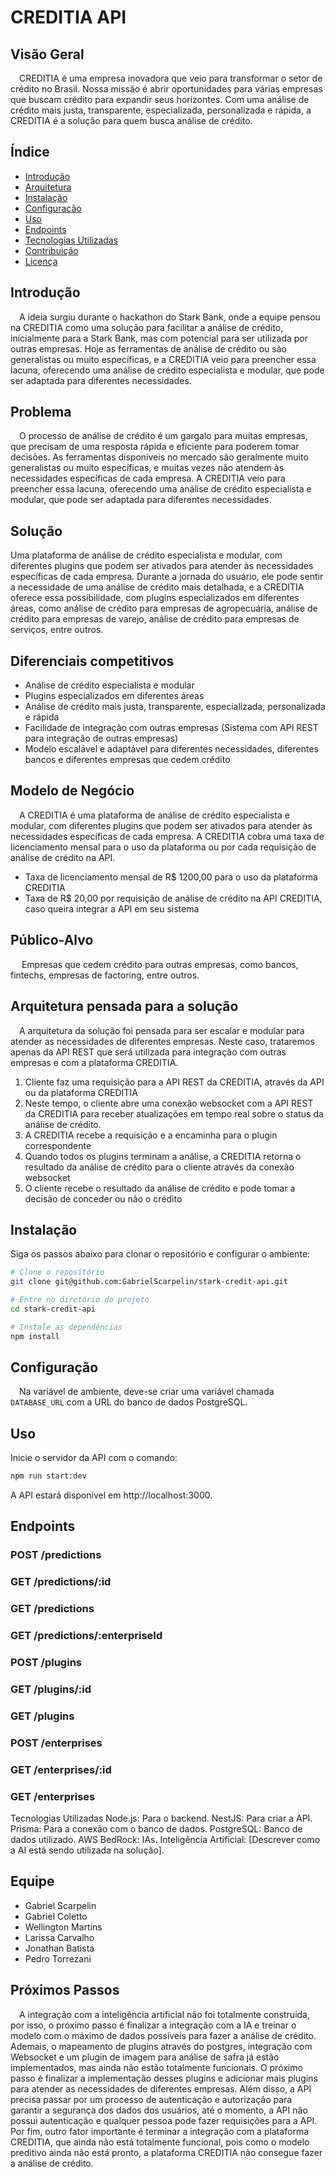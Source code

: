 # CREDITIA API

## Visão Geral

&emsp;CREDITIA é uma empresa inovadora que veio para transformar o setor de crédito no Brasil. Nossa missão é abrir oportunidades para várias empresas que buscam crédito para expandir seus horizontes. Com uma análise de crédito mais justa, transparente, especializada, personalizada e rápida, a CREDITIA é a solução para quem busca análise de crédito.

## Índice

- [Introdução](#introdução)
- [Arquitetura](#arquitetura)
- [Instalação](#instalação)
- [Configuração](#configuração)
- [Uso](#uso)
- [Endpoints](#endpoints)
- [Tecnologias Utilizadas](#tecnologias-utilizadas)
- [Contribuição](#contribuição)
- [Licença](#licença)

## Introdução

&emsp;A ideia surgiu durante o hackathon do Stark Bank, onde a equipe pensou na CREDITIA como uma solução para facilitar a análise de crédito, inicialmente para a Stark Bank, mas com potencial para ser utilizada por outras empresas. Hoje as ferramentas de análise de crédito ou são generalistas ou muito específicas, e a CREDITIA veio para preencher essa lacuna, oferecendo uma análise de crédito especialista e modular, que pode ser adaptada para diferentes necessidades.

## Problema

&emsp;O processo de análise de crédito é um gargalo para muitas empresas, que precisam de uma resposta rápida e eficiente para poderem tomar decisões. As ferramentas disponíveis no mercado são geralmente muito generalistas ou muito específicas, e muitas vezes não atendem às necessidades específicas de cada empresa. A CREDITIA veio para preencher essa lacuna, oferecendo uma análise de crédito especialista e modular, que pode ser adaptada para diferentes necessidades.

## Solução

Uma plataforma de análise de crédito especialista e modular, com diferentes plugins que podem ser ativados para atender às necessidades específicas de cada empresa. Durante a jornada do usuário, ele pode sentir a necessidade de uma análise de crédito mais detalhada, e a CREDITIA oferece essa possibilidade, com plugins especializados em diferentes áreas, como análise de crédito para empresas de agropecuária, análise de crédito para empresas de varejo, análise de crédito para empresas de serviços, entre outros.

## Diferenciais competitivos

- Análise de crédito especialista e modular
- Plugins especializados em diferentes áreas
- Análise de crédito mais justa, transparente, especializada, personalizada e rápida
- Facilidade de integração com outras empresas (Sistema com API REST para integração de outras empresas)
- Modelo escalável e adaptável para diferentes necessidades, diferentes bancos e diferentes empresas que cedem crédito

## Modelo de Negócio

&emsp;A CREDITIA é uma plataforma de análise de crédito especialista e modular, com diferentes plugins que podem ser ativados para atender às necessidades específicas de cada empresa. A CREDITIA cobra uma taxa de licenciamento mensal para o uso da plataforma ou por cada requisição de análise de crédito na API.

- Taxa de licenciamento mensal de R$ 1200,00 para o uso da plataforma CREDITIA
- Taxa de R$ 20,00 por requisição de análise de crédito na API CREDITIA, caso queira integrar a API em seu sistema

## Público-Alvo

&emsp; Empresas que cedem crédito para outras empresas, como bancos, fintechs, empresas de factoring, entre outros.

## Arquitetura pensada para a solução

&emsp;A arquitetura da solução foi pensada para ser escalar e modular para atender as necessidades de diferentes empresas. Neste caso, trataremos apenas da API REST que será utilizada para integração com outras empresas e com a plataforma CREDITIA.

1. Cliente faz uma requisição para a API REST da CREDITIA, através da API ou da plataforma CREDITIA
2. Neste tempo, o cliente abre uma conexão websocket com a API REST da CREDITIA para receber atualizações em tempo real sobre o status da análise de crédito.
3. A CREDITIA recebe a requisição e a encaminha para o plugin correspondente
4. Quando todos os plugins terminam a análise, a CREDITIA retorna o resultado da análise de crédito para o cliente através da conexão websocket
5. O cliente recebe o resultado da análise de crédito e pode tomar a decisão de conceder ou não o crédito

## Instalação

Siga os passos abaixo para clonar o repositório e configurar o ambiente:

```bash
# Clone o repositório
git clone git@github.com:GabrielScarpelin/stark-credit-api.git

# Entre no diretório do projeto
cd stark-credit-api

# Instale as dependências
npm install
```

## Configuração

&emsp;Na variável de ambiente, deve-se criar uma variável chamada `DATABASE_URL` com a URL do banco de dados PostgreSQL.

## Uso

Inicie o servidor da API com o comando:

```bash
npm run start:dev
```

A API estará disponível em http://localhost:3000.

## Endpoints

### POST /predictions

### GET /predictions/:id

### GET /predictions

### GET /predictions/:enterpriseId

### POST /plugins

### GET /plugins/:id

### GET /plugins

### POST /enterprises

### GET /enterprises/:id

### GET /enterprises

Tecnologias Utilizadas
Node.js: Para o backend.
NestJS: Para criar a API.
Prisma: Para a conexão com o banco de dados.
PostgreSQL: Banco de dados utilizado.
AWS BedRock: IAs.
Inteligência Artificial: [Descrever como a AI está sendo utilizada na solução].

## Equipe

- Gabriel Scarpelin
- Gabriel Coletto
- Wellington Martins
- Larissa Carvalho
- Jonathan Batista
- Pedro Torrezani

## Próximos Passos

&emsp;A integração com a inteligência artificial não foi totalmente construida, por isso, o próximo passo é finalizar a integração com a IA e treinar o modelo com o máximo de dados possíveis para fazer a análise de crédito. Ademais, o mapeamento de plugins através do postgres, integração com Websocket e um plugin de imagem para análise de safra já estão implementados, mas ainda não estão totalmente funcionais. O próximo passo é finalizar a implementação desses plugins e adicionar mais plugins para atender as necessidades de diferentes empresas. Além disso, a API precisa passar por um processo de autenticação e autorização para garantir a segurança dos dados dos usuários, até o momento, a API não possui autenticação e qualquer pessoa pode fazer requisições para a API. Por fim, outro fator importante é terminar a integração com a plataforma CREDITIA, que ainda não está totalmente funcional, pois como o modelo preditivo ainda não está pronto, a plataforma CREDITIA não consegue fazer a análise de crédito.
